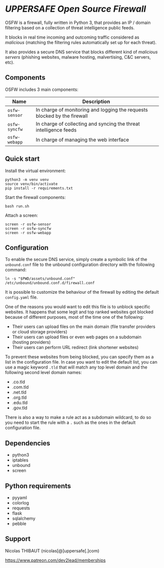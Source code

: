 # *UPPERSAFE Open Source Firewall*

OSFW is a firewall, fully written in Python 3, that provides an IP / domain filtering based on a collection of threat intelligence public feeds.

It blocks in real time incoming and outcoming traffic considered as *malicious* (matching the filtering rules automatically set up for each threat).

It also provides a secure DNS service that blocks different kind of *malicious servers* (phishing websites, malware hosting, malvertising, C&C servers, etc).

## Components

OSFW includes 3 main components:

|Name|Description|
|-|-|
|`osfw-sensor`|In charge of monitoring and logging the requests blocked by the firewall|
|`osfw-syncfw`|In charge of collecting and syncing the threat intelligence feeds|
|`osfw-webapp`|In charge of managing the web interface|

## Quick start

Install the virtual environment:

    python3 -m venv venv
    source venv/bin/activate
    pip install -r requirements.txt

Start the firewall components:

    bash run.sh

Attach a screen:

    screen -r osfw-sensor
    screen -r osfw-syncfw
    screen -r osfw-webapp

## Configuration

To enable the secure DNS service, simply create a symbolic link of the `unbound.conf` file to the unbound configuration directory with the following command:

    ln -s "$PWD/assets/unbound.conf" /etc/unbound/unbound.conf.d/firewall.conf

It is possible to customize the behaviour of the firewall by editing the default `config.yaml` file.

One of the reasons you would want to edit this file is to unblock specific websites.
It happens that some legit and top ranked websites got blocked because of different purposes, most of the time one of the following:

- Their users can upload files on the main domain (file transfer providers or cloud storage providers)
- Their users can upload files or even web pages on a subdomain (hosting providers)
- Their users can perform URL redirect (link shortener websites)

To prevent these websites from being blocked, you can specify them as a list in the configuration file.
In case you want to edit the default list, you can use a magic keyword `.tld` that will match any top level domain and the following second level domain names:

- .co.tld
- .com.tld
- .net.tld
- .org.tld
- .edu.tld
- .gov.tld

There is also a way to make a rule act as a subdomain wildcard, to do so you need to start the rule with a `.` such as the ones in the default configuration file.

## Dependencies

- python3
- iptables
- unbound
- screen

## Python requirements

- pyyaml
- colorlog
- requests
- flask
- sqlalchemy
- pebble

## Support

Nicolas THIBAUT (nicolas[@]uppersafe[.]com)

https://www.patreon.com/dev2lead/memberships
